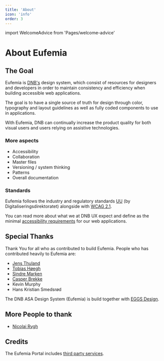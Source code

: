 ```yaml
---
title: 'About'
icon: 'info'
order: 3
---
```


import WelcomeAdvice from 'Pages/welcome-advice'

# About Eufemia

## The Goal

Eufemia is [DNB's](https://www.dnb.no/) design system, which consist of resources for designers and developers in order to maintain consistency and efficiency when building accessible web applications.

The goal is to have a single source of truth for design through color, typography and layout guidelines as well as fully coded components to use in applications.

With Eufemia, DNB can continually increase the product quality for both visual users and users relying on assistive technologies.

### More aspects

- Accessibility
- Collaboration
- Master files
- Versioning / system thinking
- Patterns
- Overall documentation

### Standards

Eufemia follows the industry and regulatory standards [UU](uu.difi.no) (by Digitaliseringsdirektoratet) alongside with [WCAG 2.1](www.w3.org/TR/WCAG21/).

You can read more about what we at DNB UX expect and define as the minimal [accessibility requirements](/uilib/usage/accessibility) for our web applications.

<WelcomeAdvice />

## Special Thanks

Thank You for all who as contributed to build Eufemia. People who has contributed heavily to Eufemia are:

- [Jens Thuland](https://dnb.enterprise.slack.com/user/@WE4QCR6PQ)
- [Tobias Høegh](https://dnb.enterprise.slack.com/user/@WE2M4E65N)
- [Sindre Marken](https://dnb.enterprise.slack.com/user/@WDUUEJNVC)
- [Casper Brekke](https://dnb.enterprise.slack.com/user/@WDU4VCEP5)
- Kevin Murphy
- Hans Kristian Smedsrød

The DNB ASA Design System (Eufemia) is build together with [EGGS Design](https://eggsdesign.com/).

## More People to thank

- [Nicolai Rygh](https://dnb.enterprise.slack.com/user/@WDY36GXKM)

## Credits

The Eufemia Portal includes [third party services](/design-system/credits).

